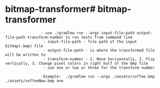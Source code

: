 # bitmap-transformer# bitmap-transformer
                    - use ./gradlew run --args input-file-path output-file-path transform-number to run tests from command line
                     - input-file-path - file path of the input bitmap(.bmp) file
                     - output-file-path - is where the transformed file will be written to
                     - transform-number - 1. Move horizontally, 2. Flip vertically, 3. Change pixel colors in right half of the bmp file
                     - use one or two or three for the transform number
                    
                     Example:  ./gradlew run --args ./assets/coffee.bmp ./assets/coffeeNew.bmp one